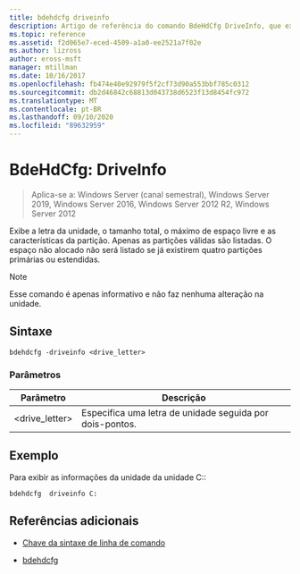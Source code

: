 ```yaml
---
title: bdehdcfg driveinfo
description: Artigo de referência do comando BdeHdCfg DriveInfo, que exibe a letra da unidade, o tamanho total, o máximo de espaço livre e as características da partição.
ms.topic: reference
ms.assetid: f2d065e7-eced-4509-a1a0-ee2521a7f02e
ms.author: lizross
author: eross-msft
manager: mtillman
ms.date: 10/16/2017
ms.openlocfilehash: fb474e40e92979f5f2cf73d90a553bbf785c0312
ms.sourcegitcommit: db2d46842c68813d043738d6523f13d8454fc972
ms.translationtype: MT
ms.contentlocale: pt-BR
ms.lasthandoff: 09/10/2020
ms.locfileid: "89632959"
---
```

# <a name="bdehdcfg-driveinfo"></a>BdeHdCfg: DriveInfo

> Aplica-se a: Windows Server (canal semestral), Windows Server 2019, Windows Server 2016, Windows Server 2012 R2, Windows Server 2012

Exibe a letra da unidade, o tamanho total, o máximo de espaço livre e as características da partição. Apenas as partições válidas são listadas. O espaço não alocado não será listado se já existirem quatro partições primárias ou estendidas.

>[!NOTE]
> Esse comando é apenas informativo e não faz nenhuma alteração na unidade.

## <a name="syntax"></a>Sintaxe

```
bdehdcfg -driveinfo <drive_letter>
```

### <a name="parameters"></a>Parâmetros

| Parâmetro | Descrição |
| --------- | ----------- |
| <drive_letter> | Especifica uma letra de unidade seguida por dois-pontos. |

## <a name="example"></a>Exemplo

Para exibir as informações da unidade da unidade C::

```
bdehdcfg  driveinfo C:
```

## <a name="additional-references"></a>Referências adicionais

- [Chave da sintaxe de linha de comando](command-line-syntax-key.md)

- [bdehdcfg](bdehdcfg.md)
